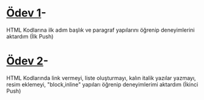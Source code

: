 # [Ödev 1](https://github.com/mehmetsofuoglu/HTML-0DEV/commit/7281feea939a9c10b823adb9a5bfe0c2a9eee9f5)- 
HTML Kodlarına ilk adım başlık ve paragraf yapılarını öğrenip deneyimlerini aktardım (İlk Push)
# [Ödev 2](https://github.com/mehmetsofuoglu/HTML-0DEV/commit/0141ea6c90783ee96c51df4b00476c1086c47f29)-
 HTML Kodlarında link vermeyi, liste oluşturmayı, kalın italik yazılar yazmayı, resim eklemeyi, "block,inline" yapıları öğrenip deneyimlerimi aktardım (İkinci Push)